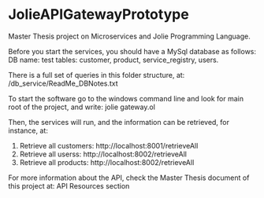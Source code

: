 # JolieAPIGatewayPrototype
Master Thesis project on Microservices and Jolie Programming Language.

Before you start the services, you should have a MySql database as follows:
DB name: test
tables: customer, product, service_registry, users. 

There is a full set of queries in this folder structure, at: /db_service/ReadMe_DBNotes.txt


To start the software go to the windows command line and look for main root of the project, and write: jolie gateway.ol


Then, the services will run, and the information can be retrieved, for instance, at:

1) Retrieve all customers: http://localhost:8001/retrieveAll
2) Retrieve all userss: http://localhost:8002/retrieveAll
3) Retrieve all products: http://localhost:8002/retrieveAll

For more information about the API, check the Master Thesis document of this project  at: API Resources section

